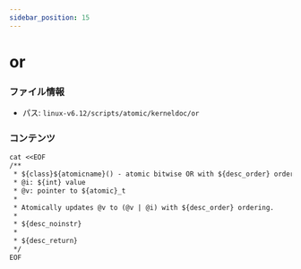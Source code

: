 ```yaml
---
sidebar_position: 15
---
```

# or

### ファイル情報

- パス: `linux-v6.12/scripts/atomic/kerneldoc/or`

### コンテンツ

```txt
cat <<EOF
/**
 * ${class}${atomicname}() - atomic bitwise OR with ${desc_order} ordering
 * @i: ${int} value
 * @v: pointer to ${atomic}_t
 *
 * Atomically updates @v to (@v | @i) with ${desc_order} ordering.
 *
 * ${desc_noinstr}
 *
 * ${desc_return}
 */
EOF

```
